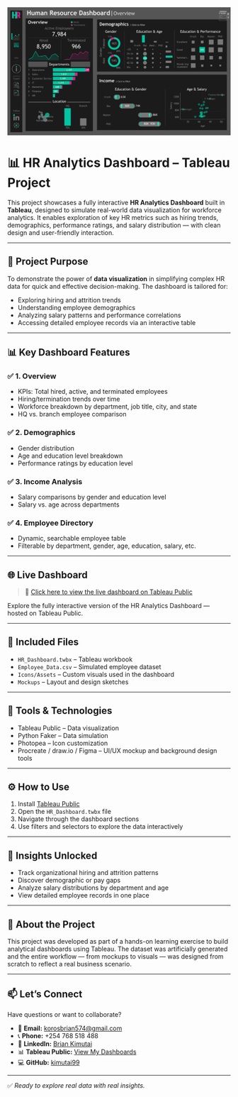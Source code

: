![HR Dashboard Preview](images/image.png)

# 📊 HR Analytics Dashboard – Tableau Project

This project showcases a fully interactive **HR Analytics Dashboard** built in **Tableau**, designed to simulate real-world data visualization for workforce analytics. It enables exploration of key HR metrics such as hiring trends, demographics, performance ratings, and salary distribution — with clean design and user-friendly interaction.

---

## 🎯 Project Purpose

To demonstrate the power of **data visualization** in simplifying complex HR data for quick and effective decision-making. The dashboard is tailored for:

- Exploring hiring and attrition trends  
- Understanding employee demographics  
- Analyzing salary patterns and performance correlations  
- Accessing detailed employee records via an interactive table  

---

## 📊 Key Dashboard Features

### ✅ 1. Overview
- KPIs: Total hired, active, and terminated employees  
- Hiring/termination trends over time  
- Workforce breakdown by department, job title, city, and state  
- HQ vs. branch employee comparison  

### ✅ 2. Demographics
- Gender distribution  
- Age and education level breakdown  
- Performance ratings by education level  

### ✅ 3. Income Analysis
- Salary comparisons by gender and education level  
- Salary vs. age across departments  

### ✅ 4. Employee Directory
- Dynamic, searchable employee table  
- Filterable by department, gender, age, education, salary, etc.  

---

## 🌐 Live Dashboard

> 📍 [Click here to view the live dashboard on Tableau Public](https://public.tableau.com/shared/C3NYQQ76R?:display_count=n&:origin=viz_share_link)

Explore the fully interactive version of the HR Analytics Dashboard — hosted on Tableau Public.

---

## 📁 Included Files

- `HR_Dashboard.twbx` – Tableau workbook  
- `Employee_Data.csv` – Simulated employee dataset  
- `Icons/Assets` – Custom visuals used in the dashboard  
- `Mockups` – Layout and design sketches  

---

## 🧠 Tools & Technologies

- Tableau Public – Data visualization  
- Python Faker – Data simulation  
- Photopea – Icon customization  
- Procreate / draw.io / Figma – UI/UX mockup and background design tools  

---

## ⚙️ How to Use

1. Install [Tableau Public](https://public.tableau.com)  
2. Open the `HR_Dashboard.twbx` file  
3. Navigate through the dashboard sections  
4. Use filters and selectors to explore the data interactively  

---

## 📌 Insights Unlocked

- Track organizational hiring and attrition patterns  
- Discover demographic or pay gaps  
- Analyze salary distributions by department and age  
- View detailed employee records in one place  

---

## 🧠 About the Project

This project was developed as part of a hands-on learning exercise to build analytical dashboards using Tableau. The dataset was artificially generated and the entire workflow — from mockups to visuals — was designed from scratch to reflect a real business scenario.

---

## 📫 Let’s Connect

Have questions or want to collaborate?

- 📧 **Email:** korosbrian574@gmail.com  
- 📞 **Phone:** +254 768 518 488  
- 💼 **LinkedIn:** [Brian Kimutai](https://www.linkedin.com/in/brian-kimutai-0888352b6/)  
- 📊 **Tableau Public:** [View My Dashboards](https://public.tableau.com/shared/C3NYQQ76R?:display_count=n&:origin=viz_share_link)  
- 💻 **GitHub:** [kimutai99](https://github.com/kimutai99)

---

✅ *Ready to explore real data with real insights.*

